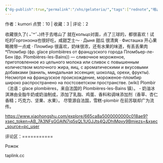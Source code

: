 ```yaml
---
{"dg-publish":true,"permalink":"/xhs/gelateria/","tags":["rednote","喀山"]}
---
```


作者：kumori
点赞：10   |   收藏：3   |   评论：2

收藏很久了( ᎔˘꒳˘᎔)终于去喀山了
就在кольцо对面，点了三球的，都很喜欢！试吃的Горгонзона也很好吃，咸甜芝士～
· Дыня 甜瓜 很清爽
· Фисташка 开心果 略微带一点咸
· Пломбир 很喜欢，奶味很浓，还有水果的味道，有丢丢果肉
*Пломбир (фр. glace plombières от французского города Пломбьер-ле-Бен (фр. Plombières-les-Bains)) — сливочное мороженое, приготовленное из цельного молока или сливок с повышенным количеством молочного жира, яиц, с ароматическими и вкусовыми добавками (ваниль, миндальная эссенция; шоколад, орехи, фрукты). Несмотря на французское происхождение, мороженое-пломбир широко распространено на постсоветском пространстве. (wiki)
Plombir（法语：glace plombières，来自法国的 Plombières-les-Bains 镇）。 - 奶油冰淇淋由全脂牛奶或奶油制成，添加了乳脂、鸡蛋、香料和调味添加剂（香草、杏仁香精；巧克力、坚果、水果）。 尽管源自法国，雪糕-plombir 在前苏联却广为流传。

https://www.xiaohongshu.com/explore/665ca8a5000000000c018ae9?xsec_token=AB_7A3NFsGGAlN7iq5sQL1UGJJts4QJDhiMpvy9Bmiezs=&xsec_source=pc_user

评论区：===========

Рожок

taplink.cc